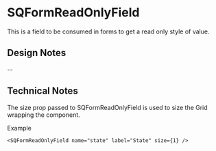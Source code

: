 # SQFormReadOnlyField

This is a field to be consumed in forms to get a read only style of value.

## Design Notes

--

## Technical Notes

The size prop passed to SQFormReadOnlyField is used to size the Grid wrapping the component.

Example

```
<SQFormReadOnlyField name="state" label="State" size={1} />

```
